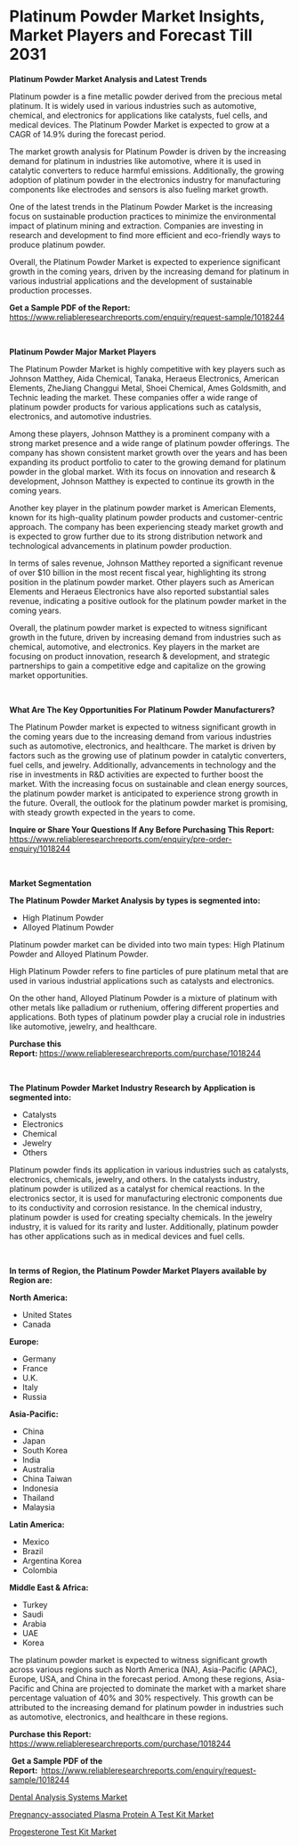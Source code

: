 <p><h1>Platinum Powder Market Insights, Market Players and Forecast Till 2031</h1></p><p><strong>Platinum Powder Market Analysis and Latest Trends</strong></p>
<p><p>Platinum powder is a fine metallic powder derived from the precious metal platinum. It is widely used in various industries such as automotive, chemical, and electronics for applications like catalysts, fuel cells, and medical devices. The Platinum Powder Market is expected to grow at a CAGR of 14.9% during the forecast period.</p><p>The market growth analysis for Platinum Powder is driven by the increasing demand for platinum in industries like automotive, where it is used in catalytic converters to reduce harmful emissions. Additionally, the growing adoption of platinum powder in the electronics industry for manufacturing components like electrodes and sensors is also fueling market growth.</p><p>One of the latest trends in the Platinum Powder Market is the increasing focus on sustainable production practices to minimize the environmental impact of platinum mining and extraction. Companies are investing in research and development to find more efficient and eco-friendly ways to produce platinum powder.</p><p>Overall, the Platinum Powder Market is expected to experience significant growth in the coming years, driven by the increasing demand for platinum in various industrial applications and the development of sustainable production processes.</p></p>
<p><strong>Get a Sample PDF of the Report:&nbsp;</strong> <a href="https://www.reliableresearchreports.com/enquiry/request-sample/1018244">https://www.reliableresearchreports.com/enquiry/request-sample/1018244</a></p>
<p>&nbsp;</p>
<p><strong>Platinum Powder Major Market Players</strong></p>
<p><p>The Platinum Powder Market is highly competitive with key players such as Johnson Matthey, Aida Chemical, Tanaka, Heraeus Electronics, American Elements, ZheJiang Changgui Metal, Shoei Chemical, Ames Goldsmith, and Technic leading the market. These companies offer a wide range of platinum powder products for various applications such as catalysis, electronics, and automotive industries.</p><p>Among these players, Johnson Matthey is a prominent company with a strong market presence and a wide range of platinum powder offerings. The company has shown consistent market growth over the years and has been expanding its product portfolio to cater to the growing demand for platinum powder in the global market. With its focus on innovation and research & development, Johnson Matthey is expected to continue its growth in the coming years.</p><p>Another key player in the platinum powder market is American Elements, known for its high-quality platinum powder products and customer-centric approach. The company has been experiencing steady market growth and is expected to grow further due to its strong distribution network and technological advancements in platinum powder production.</p><p>In terms of sales revenue, Johnson Matthey reported a significant revenue of over $10 billion in the most recent fiscal year, highlighting its strong position in the platinum powder market. Other players such as American Elements and Heraeus Electronics have also reported substantial sales revenue, indicating a positive outlook for the platinum powder market in the coming years.</p><p>Overall, the platinum powder market is expected to witness significant growth in the future, driven by increasing demand from industries such as chemical, automotive, and electronics. Key players in the market are focusing on product innovation, research & development, and strategic partnerships to gain a competitive edge and capitalize on the growing market opportunities.</p></p>
<p>&nbsp;</p>
<p><strong>What Are The Key Opportunities For Platinum Powder Manufacturers?</strong></p>
<p><p>The Platinum Powder market is expected to witness significant growth in the coming years due to the increasing demand from various industries such as automotive, electronics, and healthcare. The market is driven by factors such as the growing use of platinum powder in catalytic converters, fuel cells, and jewelry. Additionally, advancements in technology and the rise in investments in R&D activities are expected to further boost the market. With the increasing focus on sustainable and clean energy sources, the platinum powder market is anticipated to experience strong growth in the future. Overall, the outlook for the platinum powder market is promising, with steady growth expected in the years to come.</p></p>
<p><strong>Inquire or Share Your Questions If Any Before Purchasing This Report:</strong> <a href="https://www.reliableresearchreports.com/enquiry/pre-order-enquiry/1018244">https://www.reliableresearchreports.com/enquiry/pre-order-enquiry/1018244</a></p>
<p>&nbsp;</p>
<p><strong>Market Segmentation</strong></p>
<p><strong>The Platinum Powder Market Analysis by types is segmented into:</strong></p>
<p><ul><li>High Platinum Powder</li><li>Alloyed Platinum Powder</li></ul></p>
<p><p>Platinum powder market can be divided into two main types: High Platinum Powder and Alloyed Platinum Powder. </p><p>High Platinum Powder refers to fine particles of pure platinum metal that are used in various industrial applications such as catalysts and electronics. </p><p>On the other hand, Alloyed Platinum Powder is a mixture of platinum with other metals like palladium or ruthenium, offering different properties and applications. Both types of platinum powder play a crucial role in industries like automotive, jewelry, and healthcare.</p></p>
<p><strong>Purchase this Report:&nbsp;</strong><a href="https://www.reliableresearchreports.com/purchase/1018244">https://www.reliableresearchreports.com/purchase/1018244</a></p>
<p>&nbsp;</p>
<p><strong>The Platinum Powder Market Industry Research by Application is segmented into:</strong></p>
<p><ul><li>Catalysts</li><li>Electronics</li><li>Chemical</li><li>Jewelry</li><li>Others</li></ul></p>
<p><p>Platinum powder finds its application in various industries such as catalysts, electronics, chemicals, jewelry, and others. In the catalysts industry, platinum powder is utilized as a catalyst for chemical reactions. In the electronics sector, it is used for manufacturing electronic components due to its conductivity and corrosion resistance. In the chemical industry, platinum powder is used for creating specialty chemicals. In the jewelry industry, it is valued for its rarity and luster. Additionally, platinum powder has other applications such as in medical devices and fuel cells.</p></p>
<p>&nbsp;</p>
<p><strong>In terms of Region, the Platinum Powder Market Players available by Region are:</strong></p>
<p>
    <p> <strong> North America: </strong>
        <ul>
            <li>United States</li>
            <li>Canada</li>
        </ul>
        </p> 
    <p> <strong> Europe: </strong>
        <ul>
            <li>Germany</li>
            <li>France</li>
            <li>U.K.</li>
            <li>Italy</li>
            <li>Russia</li>
        </ul>
        </p> 
    <p> <strong> Asia-Pacific: </strong>
        <ul>
            <li>China</li>
            <li>Japan</li>
            <li>South Korea</li>
            <li>India</li>
            <li>Australia</li>
            <li>China Taiwan</li>
            <li>Indonesia</li>
            <li>Thailand</li>
            <li>Malaysia</li>
        </ul>
        </p> 
    <p> <strong> Latin America: </strong>
        <ul>
            <li>Mexico</li>
            <li>Brazil</li>
            <li>Argentina Korea</li>
            <li>Colombia</li>
        </ul>
        </p> 
    <p> <strong> Middle East & Africa: </strong>
        <ul>
            <li>Turkey</li>
            <li>Saudi</li>
            <li>Arabia</li>
            <li>UAE</li>
            <li>Korea</li>
        </ul>
    </p>
    </p>
<p><p>The platinum powder market is expected to witness significant growth across various regions such as North America (NA), Asia-Pacific (APAC), Europe, USA, and China in the forecast period. Among these regions, Asia-Pacific and China are projected to dominate the market with a market share percentage valuation of 40% and 30% respectively. This growth can be attributed to the increasing demand for platinum powder in industries such as automotive, electronics, and healthcare in these regions.</p></p>
<p><strong>Purchase this Report: </strong><a href="https://www.reliableresearchreports.com/purchase/1018244">https://www.reliableresearchreports.com/purchase/1018244</a></p>
<p>&nbsp;<strong>Get a Sample PDF of the Report:&nbsp;&nbsp;</strong><a href="https://www.reliableresearchreports.com/enquiry/request-sample/1018244">https://www.reliableresearchreports.com/enquiry/request-sample/1018244</a></p>
<p><strong></strong></p>
<p><p><a href="https://view.publitas.com/reportprime-1/dental-analysis-systems-market-analysis-and-market-size-global-industry-overview-market-segmentation-and-forecast-2023-to-2030/">Dental Analysis Systems Market</a></p><p><a href="https://view.publitas.com/reportprime-1/pregnancy-associated-plasma-protein-a-test-kit-market-size-evaluating-its-market-trends-growth-and-projections-2023-2030/">Pregnancy-associated Plasma Protein A Test Kit Market</a></p><p><a href="https://view.publitas.com/reportprime-1/global-progesterone-test-kit-market-size-and-market-trends-insights-and-projections-from-2023-to-2030/">Progesterone Test Kit Market</a></p></p>